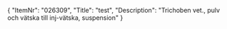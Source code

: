 {
  "ItemNr": "026309",
  "Title": "test",
  "Description": "Trichoben vet., pulv och vätska till inj-vätska, suspension"
}